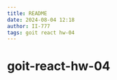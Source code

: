 ```yaml
---
title: README
date: 2024-08-04 12:18
author: II-777
tags: goit react hw-04
---
```


# goit-react-hw-04

